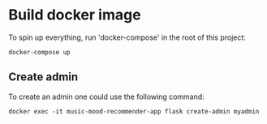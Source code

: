 # Build docker image 

To spin up everything, run 'docker-compose' in the root of this project:

```shell
docker-compose up
```

## Create admin

To create an admin one could use the following command:

```shell
docker exec -it music-mood-recommender-app flask create-admin myadmin
```
